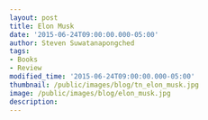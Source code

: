 ```yaml
---
layout: post
title: Elon Musk
date: '2015-06-24T09:00:00.000-05:00'
author: Steven Suwatanapongched
tags:
- Books
- Review
modified_time: '2015-06-24T09:00:00.000-05:00'
thumbnail: /public/images/blog/tn_elon_musk.jpg
image: /public/images/blog/elon_musk.jpg
description:
---
```

